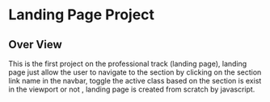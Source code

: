 <h1>Landing Page Project</h1>
<h2>Over View</h2>
<p>
    This is the first project on the professional track (landing page),
    landing page just allow the user to navigate to the section by clicking on the section link name in the navbar, toggle the active class based on the section is exist in the viewport or not , landing page is created from scratch by javascript.
</p>